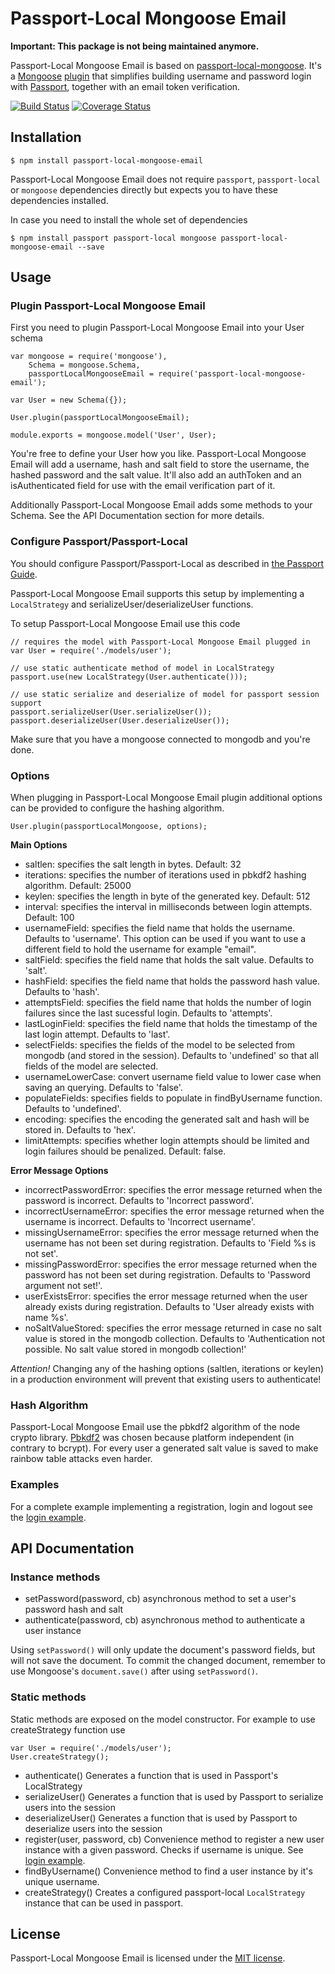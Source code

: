 # Passport-Local Mongoose Email

__Important: This package is not being maintained anymore.__

Passport-Local Mongoose Email is based on [passport-local-mongoose](https://github.com/saintedlama/passport-local-mongoose). It's a [Mongoose](http://mongoosejs.com/) [plugin](http://mongoosejs.com/docs/plugins.html) 
that simplifies building username and password login with [Passport](http://passportjs.org), together with an email token verification.

[![Build Status](https://travis-ci.org/heitortsergent/passport-local-mongoose-email.png?branch=master)](https://travis-ci.org/heitortsergent/passport-local-mongoose)
[![Coverage Status](https://coveralls.io/repos/heitortsergent/passport-local-mongoose-email/badge.png?branch=master)](https://coveralls.io/r/heitortsergent/passport-local-mongoose-email?branch=master)

## Installation

    $ npm install passport-local-mongoose-email

Passport-Local Mongoose Email does not require `passport`, `passport-local` or `mongoose` dependencies directly but expects you to have these dependencies installed.

In case you need to install the whole set of dependencies

    $ npm install passport passport-local mongoose passport-local-mongoose-email --save

## Usage

### Plugin Passport-Local Mongoose Email
First you need to plugin Passport-Local Mongoose Email into your User schema

    var mongoose = require('mongoose'),
        Schema = mongoose.Schema,
        passportLocalMongooseEmail = require('passport-local-mongoose-email');
    
    var User = new Schema({});
    
    User.plugin(passportLocalMongooseEmail);
    
    module.exports = mongoose.model('User', User);

You're free to define your User how you like. Passport-Local Mongoose Email will add a username, hash and salt field to store the username, the hashed password and the salt value. It'll also add an authToken and an isAuthenticated field for use with the email verification part of it.

Additionally Passport-Local Mongoose Email adds some methods to your Schema. See the API Documentation section for more details.

### Configure Passport/Passport-Local
You should configure Passport/Passport-Local as described in [the Passport Guide](http://passportjs.org/guide/configure/).

Passport-Local Mongoose Email supports this setup by implementing a `LocalStrategy` and serializeUser/deserializeUser functions.

To setup Passport-Local Mongoose Email use this code

    // requires the model with Passport-Local Mongoose Email plugged in
    var User = require('./models/user');
    
    // use static authenticate method of model in LocalStrategy
    passport.use(new LocalStrategy(User.authenticate()));
    
    // use static serialize and deserialize of model for passport session support
    passport.serializeUser(User.serializeUser());
    passport.deserializeUser(User.deserializeUser());

Make sure that you have a mongoose connected to mongodb and you're done.

### Options
When plugging in Passport-Local Mongoose Email plugin additional options can be provided to configure the hashing algorithm.

    User.plugin(passportLocalMongoose, options);

__Main Options__

* saltlen: specifies the salt length in bytes. Default: 32
* iterations: specifies the number of iterations used in pbkdf2 hashing algorithm. Default: 25000
* keylen: specifies the length in byte of the generated key. Default: 512
* interval: specifies the interval in milliseconds between login attempts. Default: 100
* usernameField: specifies the field name that holds the username. Defaults to 'username'. This option can be used if you want to use a different 
field to hold the username for example "email".
* saltField: specifies the field name that holds the salt value. Defaults to 'salt'.
* hashField: specifies the field name that holds the password hash value. Defaults to 'hash'.
* attemptsField: specifies the field name that holds the number of login failures since the last sucessful login. Defaults to 'attempts'.
* lastLoginField: specifies the field name that holds the timestamp of the last login attempt. Defaults to 'last'.
* selectFields: specifies the fields of the model to be selected from mongodb (and stored in the session). Defaults to 'undefined' so that all fields of the model are selected.
* usernameLowerCase: convert username field value to lower case when saving an querying. Defaults to 'false'.
* populateFields: specifies fields to populate in findByUsername function. Defaults to 'undefined'.
* encoding: specifies the encoding the generated salt and hash will be stored in. Defaults to 'hex'.
* limitAttempts: specifies whether login attempts should be limited and login failures should be penalized. Default: false.

__Error Message Options__

* incorrectPasswordError: specifies the error message returned when the password is incorrect. Defaults to 'Incorrect password'.
* incorrectUsernameError: specifies the error message returned when the username is incorrect. Defaults to 'Incorrect username'.
* missingUsernameError: specifies the error message returned when the username has not been set during registration. Defaults to 'Field %s is not set'.
* missingPasswordError: specifies the error message returned when the password has not been set during registration. Defaults to 'Password argument not set!'.
* userExistsError: specifies the error message returned when the user already exists during registration. Defaults to 'User already exists with name %s'.
* noSaltValueStored: specifies the error message returned in case no salt value is stored in the mongodb collection. Defaults to 'Authentication not possible. No salt value stored in mongodb collection!'

*Attention!* Changing any of the hashing options (saltlen, iterations or keylen) in a production environment will prevent that existing users to authenticate!

### Hash Algorithm
Passport-Local Mongoose Email use the pbkdf2 algorithm of the node crypto library. 
[Pbkdf2](http://en.wikipedia.org/wiki/PBKDF2) was chosen because platform independent
(in contrary to bcrypt). For every user a generated salt value is saved to make
rainbow table attacks even harder.

### Examples
For a complete example implementing a registration, login and logout see the 
[login example](https://github.com/heitortsergent/passport-local-mongoose-email/tree/master/examples/login).

## API Documentation
### Instance methods
* setPassword(password, cb) asynchronous method to set a user's password hash and salt
* authenticate(password, cb) asynchronous method to authenticate a user instance

Using `setPassword()` will only update the document's password fields, but will not save the document.
To commit the changed document, remember to use Mongoose's `document.save()` after using `setPassword()`.

### Static methods
Static methods are exposed on the model constructor. For example to use createStrategy function use

    var User = require('./models/user');
    User.createStrategy();

* authenticate() Generates a function that is used in Passport's LocalStrategy
* serializeUser() Generates a function that is used by Passport to serialize users into the session
* deserializeUser() Generates a function that is used by Passport to deserialize users into the session
* register(user, password, cb) Convenience method to register a new user instance with a given password. Checks if username is unique. See [login example](https://github.com/heitortsergent/passport-local-mongoose-email/tree/master/examples/login).
* findByUsername() Convenience method to find a user instance by it's unique username.
* createStrategy() Creates a configured passport-local `LocalStrategy` instance that can be used in passport.

## License
Passport-Local Mongoose Email is licensed under the [MIT license](http://opensource.org/licenses/MIT).
